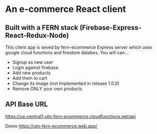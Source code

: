 # An e-commerce React client

## Built with a FERN stack (Firebase-Express-React-Redux-Node)

This client app is seved by fern-ecommerce Express server which uses google cloud functions and firestore databes.
You will can...

- Signup as new user
- Login against firebase
- Add new products
- Add them to cart
- Change its image (not Implemented in release 1.0.0)
- Remove ONLY your own products

## API Base URL

https://us-central1-utn-fern-ecommerce.cloudfunctions.net/api

Demo
https://utn-fern-ecommerce.web.app/
